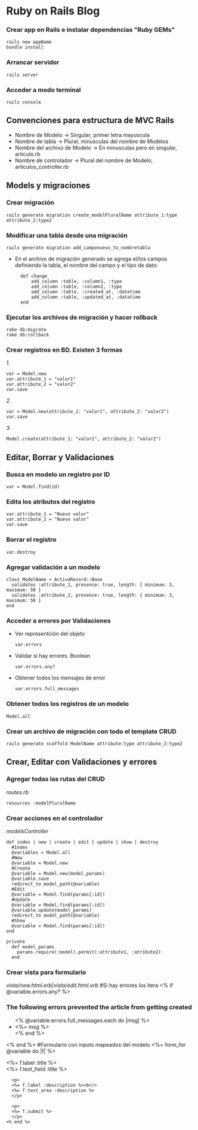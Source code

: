 # Ruby on Rails Blog

### Crear app en Rails e instalar  dependencias "Ruby GEMs"
    rails new appName
    bundle install

### Arrancar servidor
    rails server

### Acceder a modo terminal
    rails console

## Convenciones para estructura de MVC Rails
- Nombre de Modelo -> Singular, primer letra mayuscula
- Nombre de tabla -> Plural, minusculas del nombre de Modelos
- Nombre del archivo de Modelo -> En minusculas pero en singular, articulo.rb
- Nombre de controlador -> Plural del nombre de Modelo, articulos_controller.rb

## Models y migraciones

### Crear migración
    rails generate migration create_modelPluralName attribute_1:type attribute_2:type2

### Modificar una tabla desde una migración
    rails generate migration add_camponuevo_to_nombretabla

- En el archivo de migración generado se agrega el/los campos definiendo la tabla, el nombre del campo y el tipo de dato:

        def change
            add_column :table, :column1, :type
            add_column :table, :column2, :type
            add_column :table, :created_at, :datetime
            add_column :table, :updated_at, :datatime
        end

### Ejecutar los archivos de migración y hacer rollback
    rake db:migrate
    rake db:rollback

### Crear registros en BD. Existen 3 formas
*1.*

    var = Model.new
    var.attribute_1 = "valor1"
    var.attribute_2 = "valor2"
    var.save

*2.*

    var = Model.new(attribute_1: "valor1", attribute_2: "valor2")
    var.save

*3.*

    Model.create(attribute_1: "valor1", attribute_2: "valor2")

## Editar, Borrar y Validaciones

### Busca en modelo un registro por ID
    var = Model.find(id)

### Edita los atributos del registro
    var.attribute_1 = "Nuevo valor"
    var.attribute_2 = "Nuevo valor"
    var.save

### Borrar el registro
    var.destroy

### Agregar validación a un modelo
    class ModelName < ActiveRecord::Base
      validates :attribute_1, presence: true, length: { minimum: 3, maximum: 50 }
      validates :attribute_2, presence: true, length: { minimum: 3, maximum: 50 }
    end

### Acceder a errores por Validaciones
- Ver representción del objeto

      var.errors

- Validar si hay errores. Boolean

      var.errors.any?

- Obtener todos los mensajes de error

      var.errors.full_messages

### Obtener todos los registros de un modelo
    Model.all

### Crear un archivo de migración con todo el template CRUD
    rails generate scaffold ModelName attribute:type attribute_2:type2

## Crear, Editar con Validaciones y errores

### Agregar todas las rutas del CRUD
*routes.rb*

    resources :modelPluralName

### Crear acciones en el controlador
*modelsController*

    def index | new | create | edit | update | show | destroy
      #Index
      @variables = Model.all
      #New
      @variable = Model.new
      #Create
      @variable = Model.new(model_params)
      @variable.save
      redirect_to model_path(@variable)
      #Edit
      @variable = Model.find(params[:id])
      #Update
      @variable = Model.find(params[:id])
      @variable.update(model_params)
      redirect_to model_path(@variable)
      #Show
      @variable = Model.find(params[:id])
    end

    private
      def model_params
        params.require(:model).permit(:attribute1, :atribute2)
      end

### Crear vista para formulario
*vista/new.html.erb|vista/edit.html.erb*
    #Si hay errores los itera
    <% if @variable.errors.any? %>
    <h3>The following errors prevented the article from getting created</h3>
      <ul>
      <% @variable.errors.full_messages.each do |msg| %>
        <li><%= msg %></li>
      <% end %>
      </ul>
    <% end %>
    #Formulario con inputs mapeados del modelo
    <%= form_for @variable do |f| %>
      <p>
      <%= f.label :title %><br/>
      <%= f.text_field :title %>
      </p>

      <p>
      <%= f.label :description %><br/>
      <%= f.text_area :description %>
      </p>

      <p>
      <%= f.submit %>
      </p>
    <% end %>

